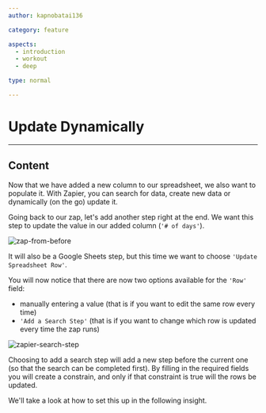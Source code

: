 ```yaml
---
author: kapnobatai136

category: feature

aspects:
  - introduction
  - workout
  - deep

type: normal

---
```


# Update Dynamically

---
## Content

Now that we have added a new column to our spreadsheet, we also want to populate it. With Zapier, you can search for data, create new data or dynamically (on the go) update it.

Going back to our zap, let's add another step right at the end. We want this step to update the value in our added column (`'# of days'`).

![zap-from-before](https://img.enkipro.com/f1192e72ad0916a6647391d323b7aa96.png)

It will also be a Google Sheets step, but this time we want to choose `'Update Spreadsheet Row'`.

You will now notice that there are now two options available for the `'Row'` field:
* manually entering a value (that is if you want to edit the same row every time)
* `'Add a Search Step'` (that is if you want to change which row is updated every time the zap runs)

![zapier-search-step](https://img.enkipro.com/2ffe7ded65989527f65486cebfc32da1.png)

Choosing to add a search step will add a new step before the current one (so that the search can be completed first). By filling in the required fields you will create a constrain, and only if that constraint is true will the rows be updated.

We'll take a look at how to set this up in the following insight.